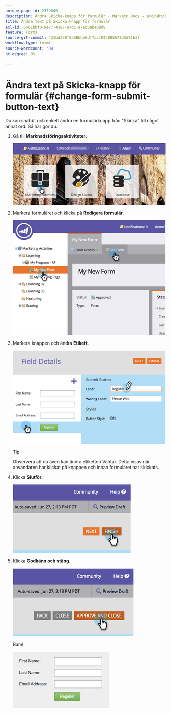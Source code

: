 ```yaml
---
unique-page-id: 2359649
description: Ändra Skicka-knapp för formulär - Marketo Docs - produktdokumentation
title: Ändra text på Skicka-knapp för formulär
exl-id: 6461bbf0-9e77-4187-a7d1-a7ad3abe08d9
feature: Forms
source-git-commit: 431bd258f9a68bbb9df7acf043085578d3d91b1f
workflow-type: tm+mt
source-wordcount: '84'
ht-degree: 0%

---
```


# Ändra text på Skicka-knapp för formulär {#change-form-submit-button-text}

Du kan snabbt och enkelt ändra en formulärknapp från &quot;Skicka&quot; till något annat ord. Så här gör du.

1. Gå till **Marknadsföringsaktiviteter**.

   ![](assets/login-marketing-activities-4.png)

1. Markera formuläret och klicka på **Redigera formulär**.

   ![](assets/image2014-9-15-12-3a42-3a14.png)

1. Markera knappen och ändra **Etikett**.

   ![](assets/image2014-9-15-12-3a42-3a41.png)

   >[!TIP]
   >
   >Observera att du även kan ändra etiketten Väntar. Detta visas när användaren har klickat på knappen och innan formuläret har skickats.

1. Klicka **Slutför**.

   ![](assets/image2014-9-15-12-3a43-3a26.png)

1. Klicka **Godkänn och stäng**.

   ![](assets/image2014-9-15-12-3a43-3a36.png)

   Bam!

   ![](assets/image2014-9-15-12-3a44-3a7.png)

